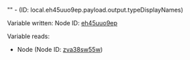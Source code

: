 "" - (ID: local.eh45uuo9ep.payload.output.typeDisplayNames)

Variable written:
Node ID: [eh45uuo9ep](../nodes/eh45uuo9ep.md)

Variable reads:
* Node (Node ID: [zva38sw55w](../nodes/zva38sw55w.md))
